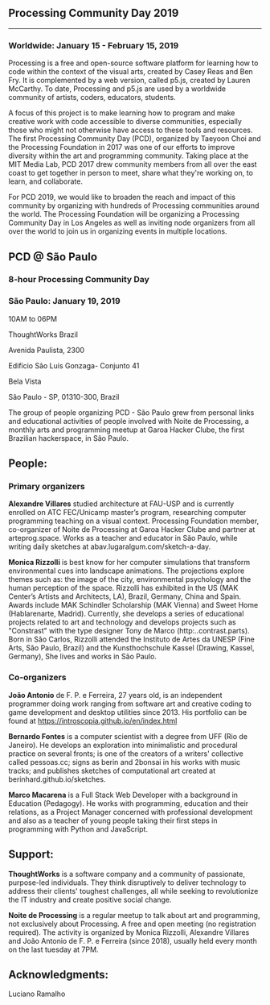 
## Processing Community Day 2019
<hr>

### Worldwide: January 15 - February 15, 2019

Processing is a free and open-source software platform for learning how to code within the context of the visual arts, created by Casey Reas and Ben Fry. It is complemented by a web version, called p5.js, created by Lauren McCarthy. To date, Processing and p5.js are used by a worldwide community of artists, coders, educators, students.

A focus of this project is to make learning how to program and make creative work with code accessible to diverse communities, especially those who might not otherwise have access to these tools and resources. The first Processing Community Day (PCD), organized by Taeyoon Choi and the Processing Foundation in 2017 was one of our efforts to improve diversity within the art and programming community. Taking place at the MIT Media Lab, PCD 2017 drew community members from all over the east coast to get together in person to meet, share what they're working on, to learn, and collaborate.

For PCD 2019, we would like to broaden the reach and impact of this community by organizing with hundreds of Processing communities around the world. The Processing Foundation will be organizing a Processing Community Day in Los Angeles as well as inviting node organizers from all over the world to join us in organizing events in multiple locations. 

## PCD @ São Paulo

### 8-hour Processing Community Day

### São Paulo: January 19, 2019

10AM to 06PM

ThoughtWorks Brazil

Avenida Paulista, 2300

Edifício São Luis Gonzaga- Conjunto 41

Bela Vista

São Paulo - SP, 01310-300, Brazil 


The group of people organizing PCD - São Paulo grew from personal links and educational activities of people involved with Noite de Processing, a monthly arts and programming meetup at Garoa Hacker Clube, the first Brazilian hackerspace, in São Paulo.


## People:

### Primary organizers

**Alexandre Villares** studied architecture at FAU-USP and is currently enrolled on ATC FEC/Unicamp master’s program, researching computer programming teaching on a visual context. Processing Foundation member, co-organizer of Noite de Processing at Garoa Hacker Clube and partner at arteprog.space. Works as a teacher and educator in São Paulo, while writing daily sketches at abav.lugaralgum.com/sketch-a-day. 

**Monica Rizzolli** is best know for her computer simulations that transform environmental cues into landscape animations. The projections explore themes such as: the image of the city, environmental psychology and the human perception of the space. Rizzolli has exhibited in the US (MAK Center’s Artists and Architects, LA), Brazil, Germany, China and Spain. Awards include MAK Schindler Scholarship (MAK Vienna) and Sweet Home (Hablarenarte, Madrid). Currently, she develops a series of educational projects related to art and technology and develops projects such as "Constrast" with the type designer Tony de Marco (http:..contrast.parts). Born in São Carlos, Rizzolli attended the Instituto de Artes da UNESP (Fine Arts, São Paulo, Brazil) and the Kunsthochschule Kassel (Drawing, Kassel, Germany), She lives and works in São Paulo.

### Co-organizers

**João Antonio** de F. P. e Ferreira, 27 years old, is an independent programmer doing work ranging from software art and creative coding to game development and desktop utilities since 2013. His portfolio can be found at https://introscopia.github.io/en/index.html

**Bernardo Fontes** is a computer scientist with a degree from UFF (Rio de Janeiro). He develops an exploration into minimalistic and procedural practice on several fronts; is one of the creators of a writers' collective called pessoas.cc; signs as berin and 2bonsai in his works with music tracks; and publishes sketches of computational art created at berinhard.github.io/sketches.

**Marco Macarena** is a Full Stack Web Developer with a background in Education (Pedagogy). He works with programming, education and their relations, as a Project Manager concerned with professional development and also as a teacher of young people taking their first steps in programming with Python and JavaScript.

## Support:

**ThoughtWorks** is a software company and a community of passionate, purpose-led individuals. They think disruptively to deliver technology to address their clients' toughest challenges, all while seeking to revolutionize the IT industry and create positive social change.

**Noite de Processing** is a regular meetup to talk about art and programming, not exclusively about Processing. A free and open meeting (no registration required). The activity is organized by Monica Rizzolli, Alexandre Villares and João Antonio de F. P. e Ferreira (since 2018), usually held every month on the last tuesday at 7PM.

## Acknowledgments:

Luciano Ramalho

<script src="../footer.js"></script> 
